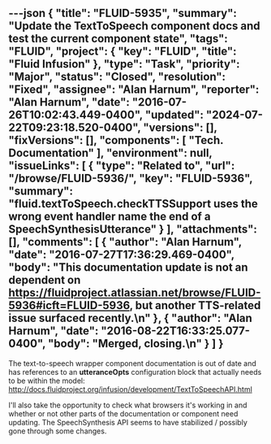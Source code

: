 ---json
{
  "title": "FLUID-5935",
  "summary": "Update the TextToSpeech component docs and test the current component state",
  "tags": "FLUID",
  "project": {
    "key": "FLUID",
    "title": "Fluid Infusion"
  },
  "type": "Task",
  "priority": "Major",
  "status": "Closed",
  "resolution": "Fixed",
  "assignee": "Alan Harnum",
  "reporter": "Alan Harnum",
  "date": "2016-07-26T10:02:43.449-0400",
  "updated": "2024-07-22T09:23:18.520-0400",
  "versions": [],
  "fixVersions": [],
  "components": [
    "Tech. Documentation"
  ],
  "environment": null,
  "issueLinks": [
    {
      "type": "Related to",
      "url": "/browse/FLUID-5936/",
      "key": "FLUID-5936",
      "summary": "fluid.textToSpeech.checkTTSSupport uses the wrong event handler name the end of a SpeechSynthesisUtterance"
    }
  ],
  "attachments": [],
  "comments": [
    {
      "author": "Alan Harnum",
      "date": "2016-07-27T17:36:29.469-0400",
      "body": "This documentation update is not an dependent on <https://fluidproject.atlassian.net/browse/FLUID-5936#icft=FLUID-5936>, but another TTS-related issue surfaced recently.\n"
    },
    {
      "author": "Alan Harnum",
      "date": "2016-08-22T16:33:25.077-0400",
      "body": "Merged, closing.\n"
    }
  ]
}
---
The text-to-speech wrapper component documentation is out of date and has references to an **utteranceOpts** configuration block that actually needs to be within the model: <http://docs.fluidproject.org/infusion/development/TextToSpeechAPI.html>

I'll also take the opportunity to check what browsers it's working in and whether or not other parts of the documentation or component need updating. The SpeechSynthesis API seems to have stabilized / possibly gone through some changes.

        